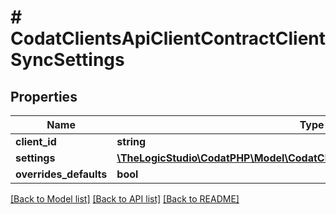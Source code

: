 # # CodatClientsApiClientContractClientSyncSettings

## Properties

Name | Type | Description | Notes
------------ | ------------- | ------------- | -------------
**client_id** | **string** |  | [optional]
**settings** | [**\TheLogicStudio\CodatPHP\Model\CodatClientsApiClientContractSyncSetting[]**](CodatClientsApiClientContractSyncSetting.md) |  | [optional]
**overrides_defaults** | **bool** |  | [optional]

[[Back to Model list]](../../README.md#models) [[Back to API list]](../../README.md#endpoints) [[Back to README]](../../README.md)
